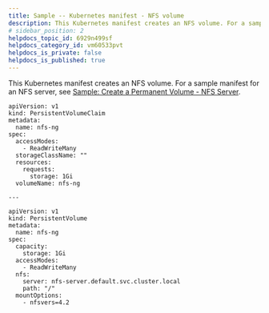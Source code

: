 ```yaml
---
title: Sample -- Kubernetes manifest - NFS volume
description: This Kubernetes manifest creates an NFS volume. For a sample manifest for an NFS server, see Sample --  Create a Permanent Volume - NFS Server. apiVersion --  v1 kind --  PersistentVolumeClaim metadata --  name -- …
# sidebar_position: 2
helpdocs_topic_id: 6929n499sf
helpdocs_category_id: vm60533pvt
helpdocs_is_private: false
helpdocs_is_published: true
---
```


This Kubernetes manifest creates an NFS volume. For a sample manifest for an NFS server, see [Sample: Create a Permanent Volume - NFS Server](sample-create-a-permanent-volume-nfs-server.md).


```
apiVersion: v1  
kind: PersistentVolumeClaim  
metadata:  
  name: nfs-ng  
spec:  
  accessModes:  
    - ReadWriteMany  
  storageClassName: ""  
  resources:  
    requests:  
      storage: 1Gi  
  volumeName: nfs-ng  
  
---  
  
apiVersion: v1  
kind: PersistentVolume  
metadata:  
  name: nfs-ng  
spec:  
  capacity:  
    storage: 1Gi  
  accessModes:  
    - ReadWriteMany  
  nfs:  
    server: nfs-server.default.svc.cluster.local  
    path: "/"  
  mountOptions:  
    - nfsvers=4.2  

```
